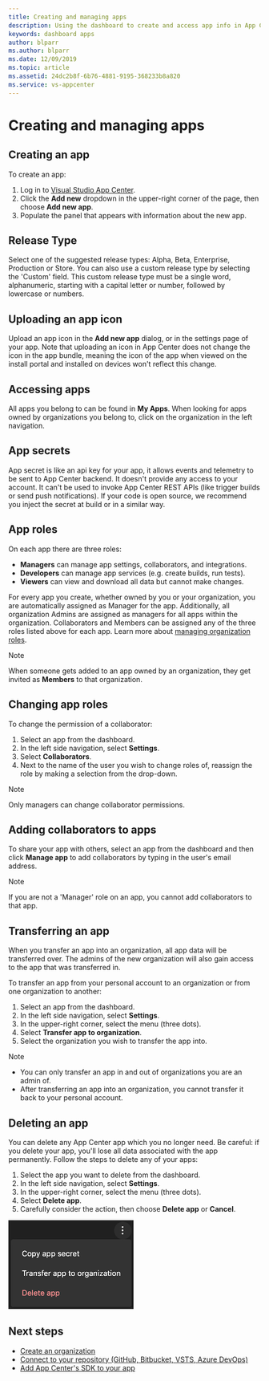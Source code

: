 ```yaml
---
title: Creating and managing apps
description: Using the dashboard to create and access app info in App Center.
keywords: dashboard apps
author: blparr
ms.author: blparr
ms.date: 12/09/2019
ms.topic: article
ms.assetid: 24dc2b8f-6b76-4881-9195-368233b8a820
ms.service: vs-appcenter
---
```


# Creating and managing apps

## Creating an app

To create an app:

1. Log in to [Visual Studio App Center](https://appcenter.ms).
2. Click the **Add new** dropdown in the upper-right corner of the page, then choose **Add new app**.
3. Populate the panel that appears with information about the new app.

## Release Type

Select one of the suggested release types: Alpha, Beta, Enterprise, Production or Store. You can also use a custom release type by selecting the 'Custom' field. This custom release type must be a single word, alphanumeric, starting with a capital letter or number, followed by lowercase or numbers.

## Uploading an app icon

Upload an app icon in the **Add new app** dialog, or in the settings page of your app. Note that uploading an icon in App Center does not change the icon in the app bundle, meaning the icon of the app when viewed on the install portal and installed on devices won't reflect this change.

## Accessing apps

All apps you belong to can be found in **My Apps**. When looking for apps owned by organizations you belong to, click on the organization in the left navigation.

## App secrets

App secret is like an api key for your app, it allows events and telemetry to be sent to App Center backend. It doesn't provide any access to your account. It can't be used to invoke App Center REST APIs (like trigger builds or send push notifications). If your code is open source, we recommend you inject the secret at build or in a similar way.

## App roles

On each app there are three roles:

* **Managers** can manage app settings, collaborators, and integrations.
* **Developers** can manage app services (e.g. create builds, run tests).
* **Viewers** can view and download all data but cannot make changes.

For every app you create, whether owned by you or your organization, you are automatically assigned as Manager for the app. Additionally, all organization Admins are assigned as managers for all apps within the organization. Collaborators and Members can be assigned any of the three roles listed above for each app. Learn more about [managing organization roles](~/dashboard/creating-and-managing-organizations.md).

> [!NOTE]
> When someone gets added to an app owned by an organization, they get invited as **Members** to that organization.

## Changing app roles

To change the permission of a collaborator:

1. Select an app from the dashboard.
2. In the left side navigation, select **Settings**.
3. Select **Collaborators**.
4. Next to the name of the user you wish to change roles of, reassign the role by making a selection from the drop-down.

> [!NOTE]
> Only managers can change collaborator permissions.

## Adding collaborators to apps

To share your app with others, select an app from the dashboard and then click **Manage app** to add collaborators by typing in the user's email address.

> [!NOTE]
> If you are not a 'Manager' role on an app, you cannot add collaborators to that app.

## Transferring an app

When you transfer an app into an organization, all app data will be transferred over. The admins of the new organization will also gain access to the app that was transferred in.

To transfer an app from your personal account to an organization or from one organization to another:

1. Select an app from the dashboard.
2. In the left side navigation, select **Settings**.
3. In the upper-right corner, select the menu (three dots).
4. Select **Transfer app to organization**.
5. Select the organization you wish to transfer the app into.

> [!NOTE]
> * You can only transfer an app in and out of organizations you are an admin of.
> * After transferring an app into an organization, you cannot transfer it back to your personal account.

## Deleting an app

You can delete any App Center app which you no longer need. Be careful: if you delete your app, you'll lose all data associated with the app permanently. Follow the steps to delete any of your apps:

1. Select the app you want to delete from the dashboard.
2. In the left side navigation, select **Settings**.
3. In the upper-right corner, select the menu (three dots).
4. Select **Delete app**.
5. Carefully consider the action, then choose **Delete app** or **Cancel**.

![The 'three dot' settings menu](images/settings-dot-menu.png)

## Next steps

* [Create an organization](~/dashboard/creating-and-managing-organizations.md)
* [Connect to your repository (GitHub, Bitbucket, VSTS, Azure DevOps)](~/build/index.md)
* [Add App Center's SDK to your app](~/sdk/index.md)
